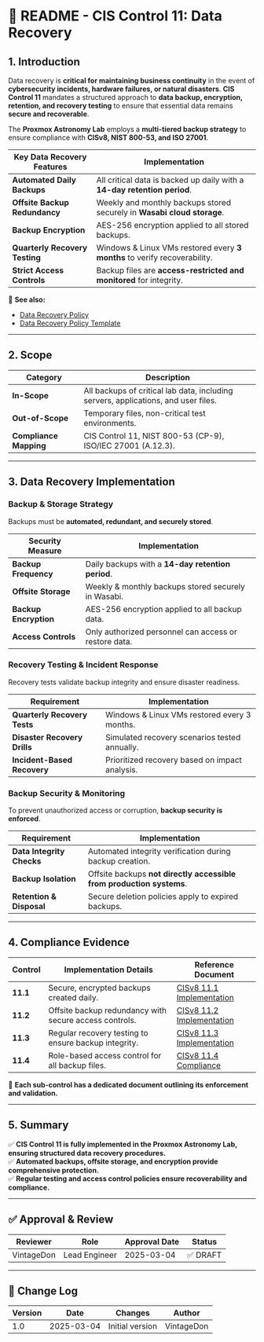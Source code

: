 <!-- ---
title: "README - CIS Control 11: Data Recovery"
description: "An overview of CIS Control 11 and its implementation within the Proxmox Astronomy Lab, ensuring critical data is securely backed up and recoverable."
author: "VintageDon"
tags: ["CISv8.1", "Data Recovery", "Backup Management", "Disaster Recovery", "Compliance"]
category: "Compliance"
kb_type: "README"
version: "1.0"
status: "Draft"
last_updated: "2025-03-04"
---
 -->

# **📜 README - CIS Control 11: Data Recovery**

## **1. Introduction**

Data recovery is **critical for maintaining business continuity** in the event of **cybersecurity incidents, hardware failures, or natural disasters**. **CIS Control 11** mandates a structured approach to **data backup, encryption, retention, and recovery testing** to ensure that essential data remains **secure and recoverable**.

The **Proxmox Astronomy Lab** employs a **multi-tiered backup strategy** to ensure compliance with **CISv8, NIST 800-53, and ISO 27001**.

| **Key Data Recovery Features** | **Implementation** |
|-------------------------------|------------------|
| **Automated Daily Backups** | All critical data is backed up daily with a **14-day retention period**. |
| **Offsite Backup Redundancy** | Weekly and monthly backups stored securely in **Wasabi cloud storage**. |
| **Backup Encryption** | AES-256 encryption applied to all stored backups. |
| **Quarterly Recovery Testing** | Windows & Linux VMs restored every **3 months** to verify recoverability. |
| **Strict Access Controls** | Backup files are **access-restricted and monitored** for integrity. |

📌 **See also:**

- [Data Recovery Policy](../cisv81-controls/cisv81-11-data-recovery-policy.md)
- [Data Recovery Policy Template](../cisv81-policy-templates/cisv81-11-data-recovery-template.md)

---

## **2. Scope**

| **Category**  | **Description** |
|--------------|----------------|
| **In-Scope** | All backups of critical lab data, including servers, applications, and user files. |
| **Out-of-Scope** | Temporary files, non-critical test environments. |
| **Compliance Mapping** | CIS Control 11, NIST 800-53 (CP-9), ISO/IEC 27001 (A.12.3). |

---

## **3. Data Recovery Implementation**

### **Backup & Storage Strategy**

Backups must be **automated, redundant, and securely stored**.

| **Security Measure** | **Implementation** |
|----------------------|----------------|
| **Backup Frequency** | Daily backups with a **14-day retention period**. |
| **Offsite Storage** | Weekly & monthly backups stored securely in Wasabi. |
| **Backup Encryption** | AES-256 encryption applied to all backup data. |
| **Access Controls** | Only authorized personnel can access or restore data. |

### **Recovery Testing & Incident Response**

Recovery tests validate backup integrity and ensure disaster readiness.

| **Requirement** | **Implementation** |
|--------------|------------------|
| **Quarterly Recovery Tests** | Windows & Linux VMs restored every 3 months. |
| **Disaster Recovery Drills** | Simulated recovery scenarios tested annually. |
| **Incident-Based Recovery** | Prioritized recovery based on impact analysis. |

### **Backup Security & Monitoring**

To prevent unauthorized access or corruption, **backup security is enforced**.

| **Requirement** | **Implementation** |
|--------------|------------------|
| **Data Integrity Checks** | Automated integrity verification during backup creation. |
| **Backup Isolation** | Offsite backups **not directly accessible from production systems**. |
| **Retention & Disposal** | Secure deletion policies apply to expired backups. |

---

## **4. Compliance Evidence**

| **Control** | **Implementation Details** | **Reference Document** |
|------------|----------------------|------------------|
| **11.1** | Secure, encrypted backups created daily. | [CISv8 11.1 Implementation](./11.1.md) |
| **11.2** | Offsite backup redundancy with secure access controls. | [CISv8 11.2 Implementation](./11.2.md) |
| **11.3** | Regular recovery testing to ensure backup integrity. | [CISv8 11.3 Implementation](./11.3.md) |
| **11.4** | Role-based access control for all backup files. | [CISv8 11.4 Compliance](./11.4.md) |

📌 **Each sub-control has a dedicated document outlining its enforcement and validation.**

---

## **5. Summary**

✅ **CIS Control 11 is fully implemented in the Proxmox Astronomy Lab, ensuring structured data recovery procedures.**  
✅ **Automated backups, offsite storage, and encryption provide comprehensive protection.**  
✅ **Regular testing and access control policies ensure recoverability and compliance.**  

---

## ✅ Approval & Review

| **Reviewer** | **Role** | **Approval Date** | **Status** |
|-------------|---------|------------------|------------|
| VintageDon | Lead Engineer | 2025-03-04 | ✅ DRAFT |

---

## 📜 Change Log

| **Version** | **Date** | **Changes** | **Author** |
|------------|---------|-------------|------------|
| 1.0 | 2025-03-04 | Initial version | VintageDon |

